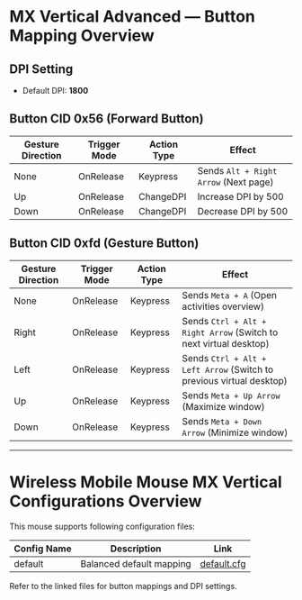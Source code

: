 # MX Vertical Advanced — Button Mapping Overview

## DPI Setting
- Default DPI: **1800**

## Button CID 0x56 (Forward Button)

| Gesture Direction | Trigger Mode | Action Type     | Effect                                      |
|-------------------|--------------|-----------------|---------------------------------------------|
| None              | OnRelease    | Keypress       | Sends `Alt + Right Arrow` (Next page)       |
| Up                | OnRelease    | ChangeDPI      | Increase DPI by 500                          |
| Down              | OnRelease    | ChangeDPI      | Decrease DPI by 500                          |

## Button CID 0xfd (Gesture Button)

| Gesture Direction | Trigger Mode | Action Type     | Effect                                                        |
|-------------------|--------------|-----------------|---------------------------------------------------------------|
| None              | OnRelease    | Keypress        | Sends `Meta + A` (Open activities overview)                  |
| Right             | OnRelease    | Keypress        | Sends `Ctrl + Alt + Right Arrow` (Switch to next virtual desktop) |
| Left              | OnRelease    | Keypress        | Sends `Ctrl + Alt + Left Arrow` (Switch to previous virtual desktop) |
| Up                | OnRelease    | Keypress        | Sends `Meta + Up Arrow` (Maximize window)                     |
| Down              | OnRelease    | Keypress        | Sends `Meta + Down Arrow` (Minimize window)                   |

---

# Wireless Mobile Mouse MX Vertical Configurations Overview

This mouse supports following configuration files:

| Config Name    | Description                  | Link                               |
|----------------|------------------------------|----------------------------------|
| default        | Balanced default mapping      | [default.cfg](../devices/mx_vertical/default.cfg) |

Refer to the linked files for button mappings and DPI settings.